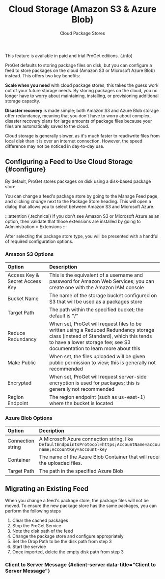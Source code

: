 ﻿---
title: Cloud Storage (Amazon S3 & Azure Blob)
subtitle: Cloud Package Stores
sequence: 100
keywords: proget, storage, cloud, amazon, azure
---

This feature is available in paid and trial ProGet editions. {.info}

ProGet defaults to storing package files on disk, but you can configure a feed to store packages on the cloud (Amazon S3 or Microsoft Azure Blob) instead. This offers two key benefits:

**Scale when you need** with cloud package stores; this takes the guess work out of your future storage needs. By storing packages on the cloud, you no longer have to worry about maintaining, installing, or provisioning additional storage capacity.

**Disaster recovery** is made simple; both Amazon S3 and Azure Blob storage offer redundancy, meaning that you don't have to worry about complex, disaster recovery plans for large amounts of package files because your files are automatically saved to the cloud.

Cloud storage is generally slower, as it's much faster to read/write files from local disk than it is over an internet connection. However, the speed difference may not be noticed in day-to-day use.

## Configuring a Feed to Use Cloud Storage {#configure}

By default, ProGet stores packages on disk using a disk-based package store.

You can change a feed's package store by going to the Manage Feed page, and clicking *change* next to the Package Store heading. This will open a dialog that allows you to select between Amazon S3 and Microsoft Azure.

:::attention {.technical}
If you don't see Amazon S3 or Microsoft Azure as an option, then validate that those extensions are installed by going to Administration > Extensions
:::

After selecting the package store type, you will be presented with a handful of required configuration options.

### Amazon S3 Options

|  Option     | Description |
| :------------- | :------------- |
| Access Key & Secret Access Key      | This is the equivalent of a username and password for Amazon Web Services; you can create one with the Amazon IAM console       |
|Bucket Name |	The name of the storage bucket configured on S3 that will be used as a packages store|
|Target Path |	The path within the specified bucket; the default is "/" |
|Reduce Redundancy	| When set, ProGet will request files to be written using a Reduced Redundancy storage class (instead of Standard), which this tends to have a lower storage fee; see S3 documentation to learn more about this |
|Make Public	| When set, the files uploaded will be given public permission to view; this is generally not recommended |
|Encrypted	| When set, ProGet will request server-side encryption is used for packages; this is generally not recommended |
|Region Endpoint |	The region endpoint (such as us-east-1) where the bucket is located|

### Azure Blob Options

|  Option | Decription      |
| :------------- | :------------- |
| Connection string |	A Microsoft Azure connection string, like  ```DefaultEndpointsProtocol=https;AccountName=account-name;AccountKey=account-key```     |
|Container	| The name of the Azure Blob Container that will receive the uploaded files. |
|Target Path |	The path in the specified Azure Blob |

## Migrating an Existing Feed

When you change a feed's package store, the package files will not be moved. To ensure the new package store has the same packages, you can perform the following steps

1. Clear the cached packages
2. Stop the ProGet Service
3. Note the disk path of the feed
4. Change the package store and configure appropriately
5. Set the Drop Path to be the disk path from step 3
6. Start the service
7. Once imported, delete the empty disk path from step 3




### Client to Server Message {#client-server data-title="Client to Server Message"}
